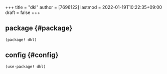 +++
title = "dkl"
author = [7696122]
lastmod = 2022-01-19T10:22:35+09:00
draft = false
+++

## package {#package}

```elisp
(package! dkl)
```


## config {#config}

```elisp
(use-package! dkl)
```
